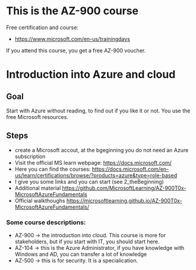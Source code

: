 # This is the AZ-900 course

Free certification and course:
- https://www.microsoft.com/en-us/trainingdays

If you attend this course, you get a free AZ-900 voucher.

# Introduction into Azure and cloud

## Goal

Start with Azure without reading, to find out if you like it or not. You use the free Microsoft resources. 

## Steps

- create a Microsoft accout, at the bgeginning you do not need an Azure subscription
- Visit the official MS learn webpage: https://docs.microsoft.com/
- Here you can find the courses: https://docs.microsoft.com/en-us/learn/certifications/browse/?products=azure&type=role-based
- I give you some links and you can start (see 2_theBeginning)
- Additional material https://github.com/MicrosoftLearning/AZ-900T0x-MicrosoftAzureFundamentals
- Official walkthoughs https://microsoftlearning.github.io/AZ-900T0x-MicrosoftAzureFundamentals/

### Some course descriptions:
- AZ-900 -> the introduction into cloud. This course is more for stakeholders, but if you start with IT, you should start here.
- AZ-104 -> this is the Azure Administrator, if you have knowledge with Windows and AD, you can transfer a lot of knowledge
- AZ-500 -> this is for security. It is a specialication.
